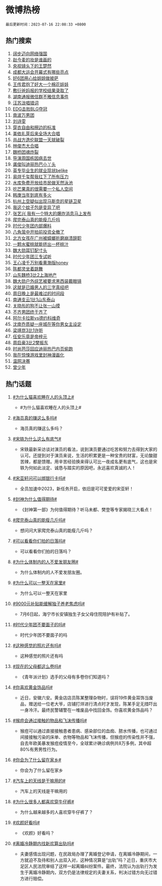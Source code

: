 # 微博热榜

`最后更新时间：2023-07-16 22:08:33 +0800`

## 热门搜索

1. [阔步迈向网络强国](https://m.weibo.cn/search?containerid=100103type%3D1%26t%3D10%26q%3D%23%E9%98%94%E6%AD%A5%E8%BF%88%E5%90%91%E7%BD%91%E7%BB%9C%E5%BC%BA%E5%9B%BD%23&stream_entry_id=51&isnewpage=1&extparam=seat%3D1%26stream_entry_id%3D51%26pos%3D0%26c_type%3D51%26dgr%3D0%26filter_type%3Drealtimehot%26cate%3D10103%26display_time%3D1689516512%26pre_seqid%3D168951651238402366219&luicode=10000011&lfid=106003type%253D25%2526t%253D3%2526disable_hot%253D1%2526filter_type%253Drealtimehot)
1. [赵今麦的妆是谁画的](https://m.weibo.cn/search?containerid=100103type%3D1%26t%3D10%26q%3D%E8%B5%B5%E4%BB%8A%E9%BA%A6%E7%9A%84%E5%A6%86%E6%98%AF%E8%B0%81%E7%94%BB%E7%9A%84&stream_entry_id=31&isnewpage=1&extparam=seat%3D1%26stream_entry_id%3D31%26flag%3D1%26c_type%3D31%26filter_type%3Drealtimehot%26lcate%3D5001%26pos%3D0%26q%3D%25E8%25B5%25B5%25E4%25BB%258A%25E9%25BA%25A6%25E7%259A%2584%25E5%25A6%2586%25E6%2598%25AF%25E8%25B0%2581%25E7%2594%25BB%25E7%259A%2584%26dgr%3D0%26realpos%3D1%26band_rank%3D1%26cate%3D5001%26display_time%3D1689516512%26pre_seqid%3D168951651238402366219&luicode=10000011&lfid=106003type%253D25%2526t%253D3%2526disable_hot%253D1%2526filter_type%253Drealtimehot)
1. [央视镜头下的王楚然](https://m.weibo.cn/search?containerid=100103type%3D1%26t%3D10%26q%3D%23%E5%A4%AE%E8%A7%86%E9%95%9C%E5%A4%B4%E4%B8%8B%E7%9A%84%E7%8E%8B%E6%A5%9A%E7%84%B6%23&stream_entry_id=31&isnewpage=1&extparam=seat%3D1%26stream_entry_id%3D31%26flag%3D1%26c_type%3D31%26filter_type%3Drealtimehot%26lcate%3D5001%26pos%3D1%26q%3D%2523%25E5%25A4%25AE%25E8%25A7%2586%25E9%2595%259C%25E5%25A4%25B4%25E4%25B8%258B%25E7%259A%2584%25E7%258E%258B%25E6%25A5%259A%25E7%2584%25B6%2523%26dgr%3D0%26realpos%3D2%26band_rank%3D2%26cate%3D5001%26display_time%3D1689516512%26pre_seqid%3D168951651238402366219&luicode=10000011&lfid=106003type%253D25%2526t%253D3%2526disable_hot%253D1%2526filter_type%253Drealtimehot)
1. [成都大运会开幕式有哪些亮点](https://m.weibo.cn/search?containerid=100103type%3D1%26t%3D10%26q%3D%23%E6%88%90%E9%83%BD%E5%A4%A7%E8%BF%90%E4%BC%9A%E5%BC%80%E5%B9%95%E5%BC%8F%E6%9C%89%E5%93%AA%E4%BA%9B%E4%BA%AE%E7%82%B9%23&stream_entry_id=31&isnewpage=1&extparam=seat%3D1%26stream_entry_id%3D31%26flag%3D1%26c_type%3D31%26filter_type%3Drealtimehot%26lcate%3D5001%26pos%3D2%26q%3D%2523%25E6%2588%2590%25E9%2583%25BD%25E5%25A4%25A7%25E8%25BF%2590%25E4%25BC%259A%25E5%25BC%2580%25E5%25B9%2595%25E5%25BC%258F%25E6%259C%2589%25E5%2593%25AA%25E4%25BA%259B%25E4%25BA%25AE%25E7%2582%25B9%2523%26dgr%3D0%26realpos%3D3%26band_rank%3D3%26cate%3D5001%26display_time%3D1689516512%26pre_seqid%3D168951651238402366219&luicode=10000011&lfid=106003type%253D25%2526t%253D3%2526disable_hot%253D1%2526filter_type%253Drealtimehot)
1. [好6团用心给姐姐做披萨](https://m.weibo.cn/search?containerid=100103type%3D1%26t%3D10%26q%3D%23%E5%A5%BD6%E5%9B%A2%E7%94%A8%E5%BF%83%E7%BB%99%E5%A7%90%E5%A7%90%E5%81%9A%E6%8A%AB%E8%90%A8%23&stream_entry_id=31&isnewpage=1&extparam=seat%3D1%26stream_entry_id%3D31%26band_rank%3D4%26c_type%3D31%26filter_type%3Drealtimehot%26cate%3D5001%26pos%3D3%26topic_ad%3D1%26dgr%3D0%26adid%3D196266%26q%3D%2523%25E5%25A5%25BD6%25E5%259B%25A2%25E7%2594%25A8%25E5%25BF%2583%25E7%25BB%2599%25E5%25A7%2590%25E5%25A7%2590%25E5%2581%259A%25E6%258A%25AB%25E8%2590%25A8%2523%26lcate%3D5001%26is_ad_pos%3D1%26display_time%3D1689516512%26pre_seqid%3D168951651238402366219&luicode=10000011&lfid=106003type%253D25%2526t%253D3%2526disable_hot%253D1%2526filter_type%253Drealtimehot)
1. [王传君抱了好大一个棉花娃娃](https://m.weibo.cn/search?containerid=100103type%3D1%26t%3D10%26q%3D%23%E7%8E%8B%E4%BC%A0%E5%90%9B%E6%8A%B1%E4%BA%86%E5%A5%BD%E5%A4%A7%E4%B8%80%E4%B8%AA%E6%A3%89%E8%8A%B1%E5%A8%83%E5%A8%83%23&stream_entry_id=31&isnewpage=1&extparam=seat%3D1%26stream_entry_id%3D31%26flag%3D1%26c_type%3D31%26filter_type%3Drealtimehot%26lcate%3D5001%26pos%3D4%26q%3D%2523%25E7%258E%258B%25E4%25BC%25A0%25E5%2590%259B%25E6%258A%25B1%25E4%25BA%2586%25E5%25A5%25BD%25E5%25A4%25A7%25E4%25B8%2580%25E4%25B8%25AA%25E6%25A3%2589%25E8%258A%25B1%25E5%25A8%2583%25E5%25A8%2583%2523%26dgr%3D0%26realpos%3D4%26band_rank%3D4%26cate%3D5001%26display_time%3D1689516512%26pre_seqid%3D168951651238402366219&luicode=10000011&lfid=106003type%253D25%2526t%253D3%2526disable_hot%253D1%2526filter_type%253Drealtimehot)
1. [敷衍爸妈报的学校结果录取了](https://m.weibo.cn/search?containerid=100103type%3D1%26t%3D10%26q%3D%23%E6%95%B7%E8%A1%8D%E7%88%B8%E5%A6%88%E6%8A%A5%E7%9A%84%E5%AD%A6%E6%A0%A1%E7%BB%93%E6%9E%9C%E5%BD%95%E5%8F%96%E4%BA%86%23&stream_entry_id=31&isnewpage=1&extparam=seat%3D1%26stream_entry_id%3D31%26flag%3D2%26c_type%3D31%26filter_type%3Drealtimehot%26lcate%3D5001%26pos%3D5%26q%3D%2523%25E6%2595%25B7%25E8%25A1%258D%25E7%2588%25B8%25E5%25A6%2588%25E6%258A%25A5%25E7%259A%2584%25E5%25AD%25A6%25E6%25A0%25A1%25E7%25BB%2593%25E6%259E%259C%25E5%25BD%2595%25E5%258F%2596%25E4%25BA%2586%2523%26dgr%3D0%26realpos%3D5%26band_rank%3D5%26cate%3D5001%26display_time%3D1689516512%26pre_seqid%3D168951651238402366219&luicode=10000011&lfid=106003type%253D25%2526t%253D3%2526disable_hot%253D1%2526filter_type%253Drealtimehot)
1. [湖南通报微信群不雅信息事件](https://m.weibo.cn/search?containerid=100103type%3D1%26t%3D10%26q%3D%23%E6%B9%96%E5%8D%97%E9%80%9A%E6%8A%A5%E5%BE%AE%E4%BF%A1%E7%BE%A4%E4%B8%8D%E9%9B%85%E4%BF%A1%E6%81%AF%E4%BA%8B%E4%BB%B6%23&stream_entry_id=31&isnewpage=1&extparam=seat%3D1%26stream_entry_id%3D31%26flag%3D1%26c_type%3D31%26filter_type%3Drealtimehot%26lcate%3D5001%26pos%3D6%26q%3D%2523%25E6%25B9%2596%25E5%258D%2597%25E9%2580%259A%25E6%258A%25A5%25E5%25BE%25AE%25E4%25BF%25A1%25E7%25BE%25A4%25E4%25B8%258D%25E9%259B%2585%25E4%25BF%25A1%25E6%2581%25AF%25E4%25BA%258B%25E4%25BB%25B6%2523%26dgr%3D0%26realpos%3D6%26band_rank%3D6%26cate%3D5001%26display_time%3D1689516512%26pre_seqid%3D168951651238402366219&luicode=10000011&lfid=106003type%253D25%2526t%253D3%2526disable_hot%253D1%2526filter_type%253Drealtimehot)
1. [汪苏泷唱错词](https://m.weibo.cn/search?containerid=100103type%3D1%26t%3D10%26q%3D%E6%B1%AA%E8%8B%8F%E6%B3%B7%E5%94%B1%E9%94%99%E8%AF%8D&stream_entry_id=31&isnewpage=1&extparam=seat%3D1%26stream_entry_id%3D31%26flag%3D1%26c_type%3D31%26filter_type%3Drealtimehot%26lcate%3D5001%26pos%3D7%26q%3D%25E6%25B1%25AA%25E8%258B%258F%25E6%25B3%25B7%25E5%2594%25B1%25E9%2594%2599%25E8%25AF%258D%26dgr%3D0%26realpos%3D7%26band_rank%3D7%26cate%3D5001%26display_time%3D1689516512%26pre_seqid%3D168951651238402366219&luicode=10000011&lfid=106003type%253D25%2526t%253D3%2526disable_hot%253D1%2526filter_type%253Drealtimehot)
1. [EDG击败BLG夺冠](https://m.weibo.cn/search?containerid=100103type%3D1%26t%3D10%26q%3D%23EDG%E5%87%BB%E8%B4%A5BLG%E5%A4%BA%E5%86%A0%23&stream_entry_id=31&isnewpage=1&extparam=seat%3D1%26stream_entry_id%3D31%26flag%3D1%26c_type%3D31%26filter_type%3Drealtimehot%26lcate%3D5001%26pos%3D8%26q%3D%2523EDG%25E5%2587%25BB%25E8%25B4%25A5BLG%25E5%25A4%25BA%25E5%2586%25A0%2523%26dgr%3D0%26realpos%3D8%26band_rank%3D8%26cate%3D5001%26display_time%3D1689516512%26pre_seqid%3D168951651238402366219&luicode=10000011&lfid=106003type%253D25%2526t%253D3%2526disable_hot%253D1%2526filter_type%253Drealtimehot)
1. [南波万男团](https://m.weibo.cn/search?containerid=100103type%3D1%26t%3D10%26q%3D%E5%8D%97%E6%B3%A2%E4%B8%87%E7%94%B7%E5%9B%A2&stream_entry_id=31&isnewpage=1&extparam=seat%3D1%26stream_entry_id%3D31%26flag%3D1%26c_type%3D31%26filter_type%3Drealtimehot%26lcate%3D5001%26pos%3D9%26q%3D%25E5%258D%2597%25E6%25B3%25A2%25E4%25B8%2587%25E7%2594%25B7%25E5%259B%25A2%26dgr%3D0%26realpos%3D9%26band_rank%3D9%26cate%3D5001%26display_time%3D1689516512%26pre_seqid%3D168951651238402366219&luicode=10000011&lfid=106003type%253D25%2526t%253D3%2526disable_hot%253D1%2526filter_type%253Drealtimehot)
1. [刘诗雯](https://m.weibo.cn/search?containerid=100103type%3D1%26t%3D10%26q%3D%E5%88%98%E8%AF%97%E9%9B%AF&stream_entry_id=31&isnewpage=1&extparam=seat%3D1%26stream_entry_id%3D31%26flag%3D1%26c_type%3D31%26filter_type%3Drealtimehot%26lcate%3D5001%26pos%3D10%26q%3D%25E5%2588%2598%25E8%25AF%2597%25E9%259B%25AF%26dgr%3D0%26realpos%3D10%26band_rank%3D10%26cate%3D5001%26display_time%3D1689516512%26pre_seqid%3D168951651238402366219&luicode=10000011&lfid=106003type%253D25%2526t%253D3%2526disable_hot%253D1%2526filter_type%253Drealtimehot)
1. [穿衣自由和擦边的标准](https://m.weibo.cn/search?containerid=100103type%3D1%26t%3D10%26q%3D%E7%A9%BF%E8%A1%A3%E8%87%AA%E7%94%B1%E5%92%8C%E6%93%A6%E8%BE%B9%E7%9A%84%E6%A0%87%E5%87%86&stream_entry_id=31&isnewpage=1&extparam=seat%3D1%26stream_entry_id%3D31%26flag%3D2%26c_type%3D31%26filter_type%3Drealtimehot%26lcate%3D5001%26pos%3D11%26q%3D%25E7%25A9%25BF%25E8%25A1%25A3%25E8%2587%25AA%25E7%2594%25B1%25E5%2592%258C%25E6%2593%25A6%25E8%25BE%25B9%25E7%259A%2584%25E6%25A0%2587%25E5%2587%2586%26dgr%3D0%26realpos%3D11%26band_rank%3D11%26cate%3D5001%26display_time%3D1689516512%26pre_seqid%3D168951651238402366219&luicode=10000011&lfid=106003type%253D25%2526t%253D3%2526disable_hot%253D1%2526filter_type%253Drealtimehot)
1. [美依礼芽后来全场大合唱](https://m.weibo.cn/search?containerid=100103type%3D1%26t%3D10%26q%3D%23%E7%BE%8E%E4%BE%9D%E7%A4%BC%E8%8A%BD%E5%90%8E%E6%9D%A5%E5%85%A8%E5%9C%BA%E5%A4%A7%E5%90%88%E5%94%B1%23&stream_entry_id=31&isnewpage=1&extparam=seat%3D1%26stream_entry_id%3D31%26flag%3D1%26c_type%3D31%26filter_type%3Drealtimehot%26lcate%3D5001%26pos%3D12%26q%3D%2523%25E7%25BE%258E%25E4%25BE%259D%25E7%25A4%25BC%25E8%258A%25BD%25E5%2590%258E%25E6%259D%25A5%25E5%2585%25A8%25E5%259C%25BA%25E5%25A4%25A7%25E5%2590%2588%25E5%2594%25B1%2523%26dgr%3D0%26realpos%3D12%26band_rank%3D12%26cate%3D5001%26display_time%3D1689516512%26pre_seqid%3D168951651238402366219&luicode=10000011&lfid=106003type%253D25%2526t%253D3%2526disable_hot%253D1%2526filter_type%253Drealtimehot)
1. [肖战方逸伦联盟一天就破裂](https://m.weibo.cn/search?containerid=100103type%3D1%26t%3D10%26q%3D%23%E8%82%96%E6%88%98%E6%96%B9%E9%80%B8%E4%BC%A6%E8%81%94%E7%9B%9F%E4%B8%80%E5%A4%A9%E5%B0%B1%E7%A0%B4%E8%A3%82%23&stream_entry_id=31&isnewpage=1&extparam=seat%3D1%26stream_entry_id%3D31%26flag%3D1%26c_type%3D31%26filter_type%3Drealtimehot%26lcate%3D5001%26pos%3D13%26q%3D%2523%25E8%2582%2596%25E6%2588%2598%25E6%2596%25B9%25E9%2580%25B8%25E4%25BC%25A6%25E8%2581%2594%25E7%259B%259F%25E4%25B8%2580%25E5%25A4%25A9%25E5%25B0%25B1%25E7%25A0%25B4%25E8%25A3%2582%2523%26dgr%3D0%26realpos%3D13%26band_rank%3D13%26cate%3D5001%26display_time%3D1689516512%26pre_seqid%3D168951651238402366219&luicode=10000011&lfid=106003type%253D25%2526t%253D3%2526disable_hot%253D1%2526filter_type%253Drealtimehot)
1. [林俊杰大合唱](https://m.weibo.cn/search?containerid=100103type%3D1%26t%3D10%26q%3D%E6%9E%97%E4%BF%8A%E6%9D%B0%E5%A4%A7%E5%90%88%E5%94%B1&stream_entry_id=31&isnewpage=1&extparam=seat%3D1%26stream_entry_id%3D31%26flag%3D1%26c_type%3D31%26filter_type%3Drealtimehot%26lcate%3D5001%26pos%3D14%26q%3D%25E6%259E%2597%25E4%25BF%258A%25E6%259D%25B0%25E5%25A4%25A7%25E5%2590%2588%25E5%2594%25B1%26dgr%3D0%26realpos%3D14%26band_rank%3D14%26cate%3D5001%26display_time%3D1689516512%26pre_seqid%3D168951651238402366219&luicode=10000011&lfid=106003type%253D25%2526t%253D3%2526disable_hot%253D1%2526filter_type%253Drealtimehot)
1. [魏桥团魂炸裂](https://m.weibo.cn/search?containerid=100103type%3D1%26t%3D10%26q%3D%E9%AD%8F%E6%A1%A5%E5%9B%A2%E9%AD%82%E7%82%B8%E8%A3%82&stream_entry_id=31&isnewpage=1&extparam=seat%3D1%26stream_entry_id%3D31%26flag%3D1%26c_type%3D31%26filter_type%3Drealtimehot%26lcate%3D5001%26pos%3D15%26q%3D%25E9%25AD%258F%25E6%25A1%25A5%25E5%259B%25A2%25E9%25AD%2582%25E7%2582%25B8%25E8%25A3%2582%26dgr%3D0%26realpos%3D15%26band_rank%3D15%26cate%3D5001%26display_time%3D1689516512%26pre_seqid%3D168951651238402366219&luicode=10000011&lfid=106003type%253D25%2526t%253D3%2526disable_hot%253D1%2526filter_type%253Drealtimehot)
1. [导演周国栋因病去世](https://m.weibo.cn/search?containerid=100103type%3D1%26t%3D10%26q%3D%23%E5%AF%BC%E6%BC%94%E5%91%A8%E5%9B%BD%E6%A0%8B%E5%9B%A0%E7%97%85%E5%8E%BB%E4%B8%96%23&stream_entry_id=31&isnewpage=1&extparam=seat%3D1%26stream_entry_id%3D31%26flag%3D1%26c_type%3D31%26filter_type%3Drealtimehot%26lcate%3D5001%26pos%3D16%26q%3D%2523%25E5%25AF%25BC%25E6%25BC%2594%25E5%2591%25A8%25E5%259B%25BD%25E6%25A0%258B%25E5%259B%25A0%25E7%2597%2585%25E5%258E%25BB%25E4%25B8%2596%2523%26dgr%3D0%26realpos%3D16%26band_rank%3D16%26cate%3D5001%26display_time%3D1689516512%26pre_seqid%3D168951651238402366219&luicode=10000011&lfid=106003type%253D25%2526t%253D3%2526disable_hot%253D1%2526filter_type%253Drealtimehot)
1. [龚俊叫迪丽热巴小丫头](https://m.weibo.cn/search?containerid=100103type%3D1%26t%3D10%26q%3D%23%E9%BE%9A%E4%BF%8A%E5%8F%AB%E8%BF%AA%E4%B8%BD%E7%83%AD%E5%B7%B4%E5%B0%8F%E4%B8%AB%E5%A4%B4%23&stream_entry_id=31&isnewpage=1&extparam=seat%3D1%26stream_entry_id%3D31%26flag%3D0%26c_type%3D31%26filter_type%3Drealtimehot%26lcate%3D5001%26pos%3D17%26q%3D%2523%25E9%25BE%259A%25E4%25BF%258A%25E5%258F%25AB%25E8%25BF%25AA%25E4%25B8%25BD%25E7%2583%25AD%25E5%25B7%25B4%25E5%25B0%258F%25E4%25B8%25AB%25E5%25A4%25B4%2523%26dgr%3D0%26realpos%3D17%26band_rank%3D17%26cate%3D5001%26display_time%3D1689516512%26pre_seqid%3D168951651238402366219&luicode=10000011&lfid=106003type%253D25%2526t%253D3%2526disable_hot%253D1%2526filter_type%253Drealtimehot)
1. [英专毕业生的就业现状belike](https://m.weibo.cn/search?containerid=100103type%3D1%26t%3D10%26q%3D%23%E8%8B%B1%E4%B8%93%E6%AF%95%E4%B8%9A%E7%94%9F%E7%9A%84%E5%B0%B1%E4%B8%9A%E7%8E%B0%E7%8A%B6belike%23&stream_entry_id=31&isnewpage=1&extparam=seat%3D1%26stream_entry_id%3D31%26flag%3D0%26c_type%3D31%26filter_type%3Drealtimehot%26lcate%3D5001%26pos%3D18%26q%3D%2523%25E8%258B%25B1%25E4%25B8%2593%25E6%25AF%2595%25E4%25B8%259A%25E7%2594%259F%25E7%259A%2584%25E5%25B0%25B1%25E4%25B8%259A%25E7%258E%25B0%25E7%258A%25B6belike%2523%26dgr%3D0%26realpos%3D18%26band_rank%3D18%26cate%3D5001%26display_time%3D1689516512%26pre_seqid%3D168951651238402366219&luicode=10000011&lfid=106003type%253D25%2526t%253D3%2526disable_hot%253D1%2526filter_type%253Drealtimehot)
1. [易烊千玺帮我扛下了所有压力](https://m.weibo.cn/search?containerid=100103type%3D1%26t%3D10%26q%3D%23%E6%98%93%E7%83%8A%E5%8D%83%E7%8E%BA%E5%B8%AE%E6%88%91%E6%89%9B%E4%B8%8B%E4%BA%86%E6%89%80%E6%9C%89%E5%8E%8B%E5%8A%9B%23&stream_entry_id=31&isnewpage=1&extparam=seat%3D1%26stream_entry_id%3D31%26flag%3D0%26c_type%3D31%26filter_type%3Drealtimehot%26lcate%3D5001%26pos%3D19%26q%3D%2523%25E6%2598%2593%25E7%2583%258A%25E5%258D%2583%25E7%258E%25BA%25E5%25B8%25AE%25E6%2588%2591%25E6%2589%259B%25E4%25B8%258B%25E4%25BA%2586%25E6%2589%2580%25E6%259C%2589%25E5%258E%258B%25E5%258A%259B%2523%26dgr%3D0%26realpos%3D19%26band_rank%3D19%26cate%3D5001%26display_time%3D1689516512%26pre_seqid%3D168951651238402366219&luicode=10000011&lfid=106003type%253D25%2526t%253D3%2526disable_hot%253D1%2526filter_type%253Drealtimehot)
1. [水库免费开放给市民做天然泳池](https://m.weibo.cn/search?containerid=100103type%3D1%26t%3D10%26q%3D%23%E6%B0%B4%E5%BA%93%E5%85%8D%E8%B4%B9%E5%BC%80%E6%94%BE%E7%BB%99%E5%B8%82%E6%B0%91%E5%81%9A%E5%A4%A9%E7%84%B6%E6%B3%B3%E6%B1%A0%23&stream_entry_id=31&isnewpage=1&extparam=seat%3D1%26stream_entry_id%3D31%26flag%3D32768%26c_type%3D31%26filter_type%3Drealtimehot%26lcate%3D5001%26pos%3D20%26q%3D%2523%25E6%25B0%25B4%25E5%25BA%2593%25E5%2585%258D%25E8%25B4%25B9%25E5%25BC%2580%25E6%2594%25BE%25E7%25BB%2599%25E5%25B8%2582%25E6%25B0%2591%25E5%2581%259A%25E5%25A4%25A9%25E7%2584%25B6%25E6%25B3%25B3%25E6%25B1%25A0%2523%26dgr%3D0%26realpos%3D20%26band_rank%3D20%26cate%3D5001%26display_time%3D1689516512%26pre_seqid%3D168951651238402366219&luicode=10000011&lfid=106003type%253D25%2526t%253D3%2526disable_hot%253D1%2526filter_type%253Drealtimehot)
1. [吃芒果真的很需要一个私人空间](https://m.weibo.cn/search?containerid=100103type%3D1%26t%3D10%26q%3D%23%E5%90%83%E8%8A%92%E6%9E%9C%E7%9C%9F%E7%9A%84%E5%BE%88%E9%9C%80%E8%A6%81%E4%B8%80%E4%B8%AA%E7%A7%81%E4%BA%BA%E7%A9%BA%E9%97%B4%23&stream_entry_id=31&isnewpage=1&extparam=seat%3D1%26stream_entry_id%3D31%26flag%3D1%26c_type%3D31%26filter_type%3Drealtimehot%26lcate%3D5001%26pos%3D21%26q%3D%2523%25E5%2590%2583%25E8%258A%2592%25E6%259E%259C%25E7%259C%259F%25E7%259A%2584%25E5%25BE%2588%25E9%259C%2580%25E8%25A6%2581%25E4%25B8%2580%25E4%25B8%25AA%25E7%25A7%2581%25E4%25BA%25BA%25E7%25A9%25BA%25E9%2597%25B4%2523%26dgr%3D0%26realpos%3D21%26band_rank%3D21%26cate%3D5001%26display_time%3D1689516512%26pre_seqid%3D168951651238402366219&luicode=10000011&lfid=106003type%253D25%2526t%253D3%2526disable_hot%253D1%2526filter_type%253Drealtimehot)
1. [韩庚当年到底有多火](https://m.weibo.cn/search?containerid=100103type%3D1%26t%3D10%26q%3D%23%E9%9F%A9%E5%BA%9A%E5%BD%93%E5%B9%B4%E5%88%B0%E5%BA%95%E6%9C%89%E5%A4%9A%E7%81%AB%23&stream_entry_id=31&isnewpage=1&extparam=seat%3D1%26stream_entry_id%3D31%26flag%3D0%26c_type%3D31%26filter_type%3Drealtimehot%26lcate%3D5001%26pos%3D22%26q%3D%2523%25E9%259F%25A9%25E5%25BA%259A%25E5%25BD%2593%25E5%25B9%25B4%25E5%2588%25B0%25E5%25BA%2595%25E6%259C%2589%25E5%25A4%259A%25E7%2581%25AB%2523%26dgr%3D0%26realpos%3D22%26band_rank%3D22%26cate%3D5001%26display_time%3D1689516512%26pre_seqid%3D168951651238402366219&luicode=10000011&lfid=106003type%253D25%2526t%253D3%2526disable_hot%253D1%2526filter_type%253Drealtimehot)
1. [杭州上空疑似出现马斯克的星链卫星](https://m.weibo.cn/search?containerid=100103type%3D1%26t%3D10%26q%3D%23%E6%9D%AD%E5%B7%9E%E4%B8%8A%E7%A9%BA%E7%96%91%E4%BC%BC%E5%87%BA%E7%8E%B0%E9%A9%AC%E6%96%AF%E5%85%8B%E7%9A%84%E6%98%9F%E9%93%BE%E5%8D%AB%E6%98%9F%23&stream_entry_id=31&isnewpage=1&extparam=seat%3D1%26stream_entry_id%3D31%26flag%3D1%26c_type%3D31%26filter_type%3Drealtimehot%26lcate%3D5001%26pos%3D23%26q%3D%2523%25E6%259D%25AD%25E5%25B7%259E%25E4%25B8%258A%25E7%25A9%25BA%25E7%2596%2591%25E4%25BC%25BC%25E5%2587%25BA%25E7%258E%25B0%25E9%25A9%25AC%25E6%2596%25AF%25E5%2585%258B%25E7%259A%2584%25E6%2598%259F%25E9%2593%25BE%25E5%258D%25AB%25E6%2598%259F%2523%26dgr%3D0%26realpos%3D23%26band_rank%3D23%26cate%3D5001%26display_time%3D1689516512%26pre_seqid%3D168951651238402366219&luicode=10000011&lfid=106003type%253D25%2526t%253D3%2526disable_hot%253D1%2526filter_type%253Drealtimehot)
1. [我这个蚊子包是变异了吧](https://m.weibo.cn/search?containerid=100103type%3D1%26t%3D10%26q%3D%23%E6%88%91%E8%BF%99%E4%B8%AA%E8%9A%8A%E5%AD%90%E5%8C%85%E6%98%AF%E5%8F%98%E5%BC%82%E4%BA%86%E5%90%A7%23&stream_entry_id=31&isnewpage=1&extparam=seat%3D1%26stream_entry_id%3D31%26flag%3D1%26c_type%3D31%26filter_type%3Drealtimehot%26lcate%3D5001%26pos%3D24%26q%3D%2523%25E6%2588%2591%25E8%25BF%2599%25E4%25B8%25AA%25E8%259A%258A%25E5%25AD%2590%25E5%258C%2585%25E6%2598%25AF%25E5%258F%2598%25E5%25BC%2582%25E4%25BA%2586%25E5%2590%25A7%2523%26dgr%3D0%26realpos%3D24%26band_rank%3D24%26cate%3D5001%26display_time%3D1689516512%26pre_seqid%3D168951651238402366219&luicode=10000011&lfid=106003type%253D25%2526t%253D3%2526disable_hot%253D1%2526filter_type%253Drealtimehot)
1. [张艺兴 我有一个特大的爆炸消息马上发布](https://m.weibo.cn/search?containerid=100103type%3D1%26t%3D10%26q%3D%E5%BC%A0%E8%89%BA%E5%85%B4+%E6%88%91%E6%9C%89%E4%B8%80%E4%B8%AA%E7%89%B9%E5%A4%A7%E7%9A%84%E7%88%86%E7%82%B8%E6%B6%88%E6%81%AF%E9%A9%AC%E4%B8%8A%E5%8F%91%E5%B8%83&stream_entry_id=31&isnewpage=1&extparam=seat%3D1%26stream_entry_id%3D31%26flag%3D0%26c_type%3D31%26filter_type%3Drealtimehot%26lcate%3D5001%26pos%3D25%26q%3D%25E5%25BC%25A0%25E8%2589%25BA%25E5%2585%25B4%2520%25E6%2588%2591%25E6%259C%2589%25E4%25B8%2580%25E4%25B8%25AA%25E7%2589%25B9%25E5%25A4%25A7%25E7%259A%2584%25E7%2588%2586%25E7%2582%25B8%25E6%25B6%2588%25E6%2581%25AF%25E9%25A9%25AC%25E4%25B8%258A%25E5%258F%2591%25E5%25B8%2583%26dgr%3D0%26realpos%3D25%26band_rank%3D25%26cate%3D5001%26display_time%3D1689516512%26pre_seqid%3D168951651238402366219&luicode=10000011&lfid=106003type%253D25%2526t%253D3%2526disable_hot%253D1%2526filter_type%253Drealtimehot)
1. [爬完泰山真的能瘦几斤吗](https://m.weibo.cn/search?containerid=100103type%3D1%26t%3D10%26q%3D%23%E7%88%AC%E5%AE%8C%E6%B3%B0%E5%B1%B1%E7%9C%9F%E7%9A%84%E8%83%BD%E7%98%A6%E5%87%A0%E6%96%A4%E5%90%97%23&stream_entry_id=31&isnewpage=1&extparam=seat%3D1%26stream_entry_id%3D31%26flag%3D1%26c_type%3D31%26filter_type%3Drealtimehot%26lcate%3D5001%26pos%3D26%26q%3D%2523%25E7%2588%25AC%25E5%25AE%258C%25E6%25B3%25B0%25E5%25B1%25B1%25E7%259C%259F%25E7%259A%2584%25E8%2583%25BD%25E7%2598%25A6%25E5%2587%25A0%25E6%2596%25A4%25E5%2590%2597%2523%26dgr%3D0%26realpos%3D26%26band_rank%3D26%26cate%3D5001%26display_time%3D1689516512%26pre_seqid%3D168951651238402366219&luicode=10000011&lfid=106003type%253D25%2526t%253D3%2526disable_hot%253D1%2526filter_type%253Drealtimehot)
1. [时代少年团内部爆料](https://m.weibo.cn/search?containerid=100103type%3D1%26t%3D10%26q%3D%23%E6%97%B6%E4%BB%A3%E5%B0%91%E5%B9%B4%E5%9B%A2%E5%86%85%E9%83%A8%E7%88%86%E6%96%99%23&stream_entry_id=31&isnewpage=1&extparam=seat%3D1%26stream_entry_id%3D31%26flag%3D0%26c_type%3D31%26filter_type%3Drealtimehot%26lcate%3D5001%26pos%3D27%26q%3D%2523%25E6%2597%25B6%25E4%25BB%25A3%25E5%25B0%2591%25E5%25B9%25B4%25E5%259B%25A2%25E5%2586%2585%25E9%2583%25A8%25E7%2588%2586%25E6%2596%2599%2523%26dgr%3D0%26realpos%3D27%26band_rank%3D27%26cate%3D5001%26display_time%3D1689516512%26pre_seqid%3D168951651238402366219&luicode=10000011&lfid=106003type%253D25%2526t%253D3%2526disable_hot%253D1%2526filter_type%253Drealtimehot)
1. [八角笼中开拍前投资全撤了](https://m.weibo.cn/search?containerid=100103type%3D1%26t%3D10%26q%3D%23%E5%85%AB%E8%A7%92%E7%AC%BC%E4%B8%AD%E5%BC%80%E6%8B%8D%E5%89%8D%E6%8A%95%E8%B5%84%E5%85%A8%E6%92%A4%E4%BA%86%23&stream_entry_id=31&isnewpage=1&extparam=seat%3D1%26stream_entry_id%3D31%26flag%3D0%26c_type%3D31%26filter_type%3Drealtimehot%26lcate%3D5001%26pos%3D28%26q%3D%2523%25E5%2585%25AB%25E8%25A7%2592%25E7%25AC%25BC%25E4%25B8%25AD%25E5%25BC%2580%25E6%258B%258D%25E5%2589%258D%25E6%258A%2595%25E8%25B5%2584%25E5%2585%25A8%25E6%2592%25A4%25E4%25BA%2586%2523%26dgr%3D0%26realpos%3D28%26band_rank%3D28%26cate%3D5001%26display_time%3D1689516512%26pre_seqid%3D168951651238402366219&luicode=10000011&lfid=106003type%253D25%2526t%253D3%2526disable_hot%253D1%2526filter_type%253Drealtimehot)
1. [北方女孩在广州被蟑螂折磨崩溃辞职](https://m.weibo.cn/search?containerid=100103type%3D1%26t%3D10%26q%3D%23%E5%8C%97%E6%96%B9%E5%A5%B3%E5%AD%A9%E5%9C%A8%E5%B9%BF%E5%B7%9E%E8%A2%AB%E8%9F%91%E8%9E%82%E6%8A%98%E7%A3%A8%E5%B4%A9%E6%BA%83%E8%BE%9E%E8%81%8C%23&stream_entry_id=31&isnewpage=1&extparam=seat%3D1%26stream_entry_id%3D31%26flag%3D0%26c_type%3D31%26filter_type%3Drealtimehot%26lcate%3D5001%26pos%3D29%26q%3D%2523%25E5%258C%2597%25E6%2596%25B9%25E5%25A5%25B3%25E5%25AD%25A9%25E5%259C%25A8%25E5%25B9%25BF%25E5%25B7%259E%25E8%25A2%25AB%25E8%259F%2591%25E8%259E%2582%25E6%258A%2598%25E7%25A3%25A8%25E5%25B4%25A9%25E6%25BA%2583%25E8%25BE%259E%25E8%2581%258C%2523%26dgr%3D0%26realpos%3D29%26band_rank%3D29%26cate%3D5001%26display_time%3D1689516512%26pre_seqid%3D168951651238402366219&luicode=10000011&lfid=106003type%253D25%2526t%253D3%2526disable_hot%253D1%2526filter_type%253Drealtimehot)
1. [一颗水蜜桃就能挤出一杯桃汁](https://m.weibo.cn/search?containerid=100103type%3D1%26t%3D10%26q%3D%23%E4%B8%80%E9%A2%97%E6%B0%B4%E8%9C%9C%E6%A1%83%E5%B0%B1%E8%83%BD%E6%8C%A4%E5%87%BA%E4%B8%80%E6%9D%AF%E6%A1%83%E6%B1%81%23&stream_entry_id=31&isnewpage=1&extparam=seat%3D1%26stream_entry_id%3D31%26flag%3D0%26c_type%3D31%26filter_type%3Drealtimehot%26lcate%3D5001%26pos%3D30%26q%3D%2523%25E4%25B8%2580%25E9%25A2%2597%25E6%25B0%25B4%25E8%259C%259C%25E6%25A1%2583%25E5%25B0%25B1%25E8%2583%25BD%25E6%258C%25A4%25E5%2587%25BA%25E4%25B8%2580%25E6%259D%25AF%25E6%25A1%2583%25E6%25B1%2581%2523%26dgr%3D0%26realpos%3D30%26band_rank%3D30%26cate%3D5001%26display_time%3D1689516512%26pre_seqid%3D168951651238402366219&luicode=10000011&lfid=106003type%253D25%2526t%253D3%2526disable_hot%253D1%2526filter_type%253Drealtimehot)
1. [魏大勋耳钉配寸头](https://m.weibo.cn/search?containerid=100103type%3D1%26t%3D10%26q%3D%23%E9%AD%8F%E5%A4%A7%E5%8B%8B%E8%80%B3%E9%92%89%E9%85%8D%E5%AF%B8%E5%A4%B4%23&stream_entry_id=31&isnewpage=1&extparam=seat%3D1%26stream_entry_id%3D31%26flag%3D0%26c_type%3D31%26filter_type%3Drealtimehot%26lcate%3D5001%26pos%3D31%26q%3D%2523%25E9%25AD%258F%25E5%25A4%25A7%25E5%258B%258B%25E8%2580%25B3%25E9%2592%2589%25E9%2585%258D%25E5%25AF%25B8%25E5%25A4%25B4%2523%26dgr%3D0%26realpos%3D31%26band_rank%3D31%26cate%3D5001%26display_time%3D1689516512%26pre_seqid%3D168951651238402366219&luicode=10000011&lfid=106003type%253D25%2526t%253D3%2526disable_hot%253D1%2526filter_type%253Drealtimehot)
1. [时代少年团三专试听](https://m.weibo.cn/search?containerid=100103type%3D1%26t%3D10%26q%3D%23%E6%97%B6%E4%BB%A3%E5%B0%91%E5%B9%B4%E5%9B%A2%E4%B8%89%E4%B8%93%E8%AF%95%E5%90%AC%23&stream_entry_id=31&isnewpage=1&extparam=seat%3D1%26stream_entry_id%3D31%26flag%3D1%26c_type%3D31%26filter_type%3Drealtimehot%26lcate%3D5001%26pos%3D32%26q%3D%2523%25E6%2597%25B6%25E4%25BB%25A3%25E5%25B0%2591%25E5%25B9%25B4%25E5%259B%25A2%25E4%25B8%2589%25E4%25B8%2593%25E8%25AF%2595%25E5%2590%25AC%2523%26dgr%3D0%26realpos%3D32%26band_rank%3D32%26cate%3D5001%26display_time%3D1689516512%26pre_seqid%3D168951651238402366219&luicode=10000011&lfid=106003type%253D25%2526t%253D3%2526disable_hot%253D1%2526filter_type%253Drealtimehot)
1. [王心凌千万别看黄渤版honey](https://m.weibo.cn/search?containerid=100103type%3D1%26t%3D10%26q%3D%23%E7%8E%8B%E5%BF%83%E5%87%8C%E5%8D%83%E4%B8%87%E5%88%AB%E7%9C%8B%E9%BB%84%E6%B8%A4%E7%89%88honey%23&stream_entry_id=31&isnewpage=1&extparam=seat%3D1%26stream_entry_id%3D31%26flag%3D1%26c_type%3D31%26filter_type%3Drealtimehot%26lcate%3D5001%26pos%3D33%26q%3D%2523%25E7%258E%258B%25E5%25BF%2583%25E5%2587%258C%25E5%258D%2583%25E4%25B8%2587%25E5%2588%25AB%25E7%259C%258B%25E9%25BB%2584%25E6%25B8%25A4%25E7%2589%2588honey%2523%26dgr%3D0%26realpos%3D33%26band_rank%3D33%26cate%3D5001%26display_time%3D1689516512%26pre_seqid%3D168951651238402366219&luicode=10000011&lfid=106003type%253D25%2526t%253D3%2526disable_hot%253D1%2526filter_type%253Drealtimehot)
1. [陈都灵坐着跳舞](https://m.weibo.cn/search?containerid=100103type%3D1%26t%3D10%26q%3D%23%E9%99%88%E9%83%BD%E7%81%B5%E5%9D%90%E7%9D%80%E8%B7%B3%E8%88%9E%23&stream_entry_id=31&isnewpage=1&extparam=seat%3D1%26stream_entry_id%3D31%26flag%3D1%26c_type%3D31%26filter_type%3Drealtimehot%26lcate%3D5001%26pos%3D34%26q%3D%2523%25E9%2599%2588%25E9%2583%25BD%25E7%2581%25B5%25E5%259D%2590%25E7%259D%2580%25E8%25B7%25B3%25E8%2588%259E%2523%26dgr%3D0%26realpos%3D34%26band_rank%3D34%26cate%3D5001%26display_time%3D1689516512%26pre_seqid%3D168951651238402366219&luicode=10000011&lfid=106003type%253D25%2526t%253D3%2526disable_hot%253D1%2526filter_type%253Drealtimehot)
1. [山东魏桥3比2上海地产](https://m.weibo.cn/search?containerid=100103type%3D1%26t%3D10%26q%3D%23%E5%B1%B1%E4%B8%9C%E9%AD%8F%E6%A1%A53%E6%AF%942%E4%B8%8A%E6%B5%B7%E5%9C%B0%E4%BA%A7%23&stream_entry_id=31&isnewpage=1&extparam=seat%3D1%26stream_entry_id%3D31%26flag%3D1%26c_type%3D31%26filter_type%3Drealtimehot%26lcate%3D5001%26pos%3D35%26q%3D%2523%25E5%25B1%25B1%25E4%25B8%259C%25E9%25AD%258F%25E6%25A1%25A53%25E6%25AF%25942%25E4%25B8%258A%25E6%25B5%25B7%25E5%259C%25B0%25E4%25BA%25A7%2523%26dgr%3D0%26realpos%3D35%26band_rank%3D35%26cate%3D5001%26display_time%3D1689516512%26pre_seqid%3D168951651238402366219&luicode=10000011&lfid=106003type%253D25%2526t%253D3%2526disable_hot%253D1%2526filter_type%253Drealtimehot)
1. [魏大勋户外综艺被要求黑西装戴眼镜](https://m.weibo.cn/search?containerid=100103type%3D1%26t%3D10%26q%3D%23%E9%AD%8F%E5%A4%A7%E5%8B%8B%E6%88%B7%E5%A4%96%E7%BB%BC%E8%89%BA%E8%A2%AB%E8%A6%81%E6%B1%82%E9%BB%91%E8%A5%BF%E8%A3%85%E6%88%B4%E7%9C%BC%E9%95%9C%23&stream_entry_id=31&isnewpage=1&extparam=seat%3D1%26stream_entry_id%3D31%26flag%3D0%26c_type%3D31%26filter_type%3Drealtimehot%26lcate%3D5001%26pos%3D36%26q%3D%2523%25E9%25AD%258F%25E5%25A4%25A7%25E5%258B%258B%25E6%2588%25B7%25E5%25A4%2596%25E7%25BB%25BC%25E8%2589%25BA%25E8%25A2%25AB%25E8%25A6%2581%25E6%25B1%2582%25E9%25BB%2591%25E8%25A5%25BF%25E8%25A3%2585%25E6%2588%25B4%25E7%259C%25BC%25E9%2595%259C%2523%26dgr%3D0%26realpos%3D36%26band_rank%3D36%26cate%3D5001%26display_time%3D1689516512%26pre_seqid%3D168951651238402366219&luicode=10000011&lfid=106003type%253D25%2526t%253D3%2526disable_hot%253D1%2526filter_type%253Drealtimehot)
1. [这就是已婚男人的三字真经吧](https://m.weibo.cn/search?containerid=100103type%3D1%26t%3D10%26q%3D%E8%BF%99%E5%B0%B1%E6%98%AF%E5%B7%B2%E5%A9%9A%E7%94%B7%E4%BA%BA%E7%9A%84%E4%B8%89%E5%AD%97%E7%9C%9F%E7%BB%8F%E5%90%A7&stream_entry_id=31&isnewpage=1&extparam=seat%3D1%26stream_entry_id%3D31%26flag%3D0%26c_type%3D31%26filter_type%3Drealtimehot%26lcate%3D5001%26pos%3D37%26q%3D%25E8%25BF%2599%25E5%25B0%25B1%25E6%2598%25AF%25E5%25B7%25B2%25E5%25A9%259A%25E7%2594%25B7%25E4%25BA%25BA%25E7%259A%2584%25E4%25B8%2589%25E5%25AD%2597%25E7%259C%259F%25E7%25BB%258F%25E5%2590%25A7%26dgr%3D0%26realpos%3D37%26band_rank%3D37%26cate%3D5001%26display_time%3D1689516512%26pre_seqid%3D168951651238402366219&luicode=10000011&lfid=106003type%253D25%2526t%253D3%2526disable_hot%253D1%2526filter_type%253Drealtimehot)
1. [周日晚上是最难过的时间段](https://m.weibo.cn/search?containerid=100103type%3D1%26t%3D10%26q%3D%23%E5%91%A8%E6%97%A5%E6%99%9A%E4%B8%8A%E6%98%AF%E6%9C%80%E9%9A%BE%E8%BF%87%E7%9A%84%E6%97%B6%E9%97%B4%E6%AE%B5%23&stream_entry_id=31&isnewpage=1&extparam=seat%3D1%26stream_entry_id%3D31%26flag%3D1%26c_type%3D31%26filter_type%3Drealtimehot%26lcate%3D5001%26pos%3D38%26q%3D%2523%25E5%2591%25A8%25E6%2597%25A5%25E6%2599%259A%25E4%25B8%258A%25E6%2598%25AF%25E6%259C%2580%25E9%259A%25BE%25E8%25BF%2587%25E7%259A%2584%25E6%2597%25B6%25E9%2597%25B4%25E6%25AE%25B5%2523%26dgr%3D0%26realpos%3D38%26band_rank%3D38%26cate%3D5001%26display_time%3D1689516512%26pre_seqid%3D168951651238402366219&luicode=10000011&lfid=106003type%253D25%2526t%253D3%2526disable_hot%253D1%2526filter_type%253Drealtimehot)
1. [南通支云1比1山东泰山](https://m.weibo.cn/search?containerid=100103type%3D1%26t%3D10%26q%3D%23%E5%8D%97%E9%80%9A%E6%94%AF%E4%BA%911%E6%AF%941%E5%B1%B1%E4%B8%9C%E6%B3%B0%E5%B1%B1%23&stream_entry_id=31&isnewpage=1&extparam=seat%3D1%26stream_entry_id%3D31%26flag%3D1%26c_type%3D31%26filter_type%3Drealtimehot%26lcate%3D5001%26pos%3D39%26q%3D%2523%25E5%258D%2597%25E9%2580%259A%25E6%2594%25AF%25E4%25BA%25911%25E6%25AF%25941%25E5%25B1%25B1%25E4%25B8%259C%25E6%25B3%25B0%25E5%25B1%25B1%2523%26dgr%3D0%26realpos%3D39%26band_rank%3D39%26cate%3D5001%26display_time%3D1689516512%26pre_seqid%3D168951651238402366219&luicode=10000011&lfid=106003type%253D25%2526t%253D3%2526disable_hot%253D1%2526filter_type%253Drealtimehot)
1. [关晓彤的狗不让张一山摸](https://m.weibo.cn/search?containerid=100103type%3D1%26t%3D10%26q%3D%23%E5%85%B3%E6%99%93%E5%BD%A4%E7%9A%84%E7%8B%97%E4%B8%8D%E8%AE%A9%E5%BC%A0%E4%B8%80%E5%B1%B1%E6%91%B8%23&stream_entry_id=31&isnewpage=1&extparam=seat%3D1%26stream_entry_id%3D31%26flag%3D0%26c_type%3D31%26filter_type%3Drealtimehot%26lcate%3D5001%26pos%3D40%26q%3D%2523%25E5%2585%25B3%25E6%2599%2593%25E5%25BD%25A4%25E7%259A%2584%25E7%258B%2597%25E4%25B8%258D%25E8%25AE%25A9%25E5%25BC%25A0%25E4%25B8%2580%25E5%25B1%25B1%25E6%2591%25B8%2523%26dgr%3D0%26realpos%3D40%26band_rank%3D40%26cate%3D5001%26display_time%3D1689516512%26pre_seqid%3D168951651238402366219&luicode=10000011&lfid=106003type%253D25%2526t%253D3%2526disable_hot%253D1%2526filter_type%253Drealtimehot)
1. [不齐男团终于齐了](https://m.weibo.cn/search?containerid=100103type%3D1%26t%3D10%26q%3D%23%E4%B8%8D%E9%BD%90%E7%94%B7%E5%9B%A2%E7%BB%88%E4%BA%8E%E9%BD%90%E4%BA%86%23&stream_entry_id=31&isnewpage=1&extparam=seat%3D1%26stream_entry_id%3D31%26flag%3D1%26c_type%3D31%26filter_type%3Drealtimehot%26lcate%3D5001%26pos%3D41%26q%3D%2523%25E4%25B8%258D%25E9%25BD%2590%25E7%2594%25B7%25E5%259B%25A2%25E7%25BB%2588%25E4%25BA%258E%25E9%25BD%2590%25E4%25BA%2586%2523%26dgr%3D0%26realpos%3D41%26band_rank%3D41%26cate%3D5001%26display_time%3D1689516512%26pre_seqid%3D168951651238402366219&luicode=10000011&lfid=106003type%253D25%2526t%253D3%2526disable_hot%253D1%2526filter_type%253Drealtimehot)
1. [阿尔卡拉斯vs德约科维奇](https://m.weibo.cn/search?containerid=100103type%3D1%26t%3D10%26q%3D%23%E9%98%BF%E5%B0%94%E5%8D%A1%E6%8B%89%E6%96%AFvs%E5%BE%B7%E7%BA%A6%E7%A7%91%E7%BB%B4%E5%A5%87%23&stream_entry_id=31&isnewpage=1&extparam=seat%3D1%26stream_entry_id%3D31%26flag%3D1%26c_type%3D31%26filter_type%3Drealtimehot%26lcate%3D5001%26pos%3D42%26q%3D%2523%25E9%2598%25BF%25E5%25B0%2594%25E5%258D%25A1%25E6%258B%2589%25E6%2596%25AFvs%25E5%25BE%25B7%25E7%25BA%25A6%25E7%25A7%2591%25E7%25BB%25B4%25E5%25A5%2587%2523%26dgr%3D0%26realpos%3D42%26band_rank%3D42%26cate%3D5001%26display_time%3D1689516512%26pre_seqid%3D168951651238402366219&luicode=10000011&lfid=106003type%253D25%2526t%253D3%2526disable_hot%253D1%2526filter_type%253Drealtimehot)
1. [沈南乔质疑一座城在等你男女主设定](https://m.weibo.cn/search?containerid=100103type%3D1%26t%3D10%26q%3D%23%E6%B2%88%E5%8D%97%E4%B9%94%E8%B4%A8%E7%96%91%E4%B8%80%E5%BA%A7%E5%9F%8E%E5%9C%A8%E7%AD%89%E4%BD%A0%E7%94%B7%E5%A5%B3%E4%B8%BB%E8%AE%BE%E5%AE%9A%23&stream_entry_id=31&isnewpage=1&extparam=seat%3D1%26stream_entry_id%3D31%26flag%3D1%26c_type%3D31%26filter_type%3Drealtimehot%26lcate%3D5001%26pos%3D43%26q%3D%2523%25E6%25B2%2588%25E5%258D%2597%25E4%25B9%2594%25E8%25B4%25A8%25E7%2596%2591%25E4%25B8%2580%25E5%25BA%25A7%25E5%259F%258E%25E5%259C%25A8%25E7%25AD%2589%25E4%25BD%25A0%25E7%2594%25B7%25E5%25A5%25B3%25E4%25B8%25BB%25E8%25AE%25BE%25E5%25AE%259A%2523%26dgr%3D0%26realpos%3D43%26band_rank%3D43%26cate%3D5001%26display_time%3D1689516512%26pre_seqid%3D168951651238402366219&luicode=10000011&lfid=106003type%253D25%2526t%253D3%2526disable_hot%253D1%2526filter_type%253Drealtimehot)
1. [梁靖崑3比1许昕](https://m.weibo.cn/search?containerid=100103type%3D1%26t%3D10%26q%3D%23%E6%A2%81%E9%9D%96%E5%B4%913%E6%AF%941%E8%AE%B8%E6%98%95%23&stream_entry_id=31&isnewpage=1&extparam=seat%3D1%26stream_entry_id%3D31%26flag%3D1%26c_type%3D31%26filter_type%3Drealtimehot%26lcate%3D5001%26pos%3D44%26q%3D%2523%25E6%25A2%2581%25E9%259D%2596%25E5%25B4%25913%25E6%25AF%25941%25E8%25AE%25B8%25E6%2598%2595%2523%26dgr%3D0%26realpos%3D44%26band_rank%3D44%26cate%3D5001%26display_time%3D1689516512%26pre_seqid%3D168951651238402366219&luicode=10000011&lfid=106003type%253D25%2526t%253D3%2526disable_hot%253D1%2526filter_type%253Drealtimehot)
1. [任安乐竟是帝梓元](https://m.weibo.cn/search?containerid=100103type%3D1%26t%3D10%26q%3D%23%E4%BB%BB%E5%AE%89%E4%B9%90%E7%AB%9F%E6%98%AF%E5%B8%9D%E6%A2%93%E5%85%83%23&stream_entry_id=31&isnewpage=1&extparam=seat%3D1%26stream_entry_id%3D31%26flag%3D0%26c_type%3D31%26filter_type%3Drealtimehot%26lcate%3D5001%26pos%3D45%26q%3D%2523%25E4%25BB%25BB%25E5%25AE%2589%25E4%25B9%2590%25E7%25AB%259F%25E6%2598%25AF%25E5%25B8%259D%25E6%25A2%2593%25E5%2585%2583%2523%26dgr%3D0%26realpos%3D45%26band_rank%3D45%26cate%3D5001%26display_time%3D1689516512%26pre_seqid%3D168951651238402366219&luicode=10000011&lfid=106003type%253D25%2526t%253D3%2526disable_hot%253D1%2526filter_type%253Drealtimehot)
1. [周启豪3比2樊振东](https://m.weibo.cn/search?containerid=100103type%3D1%26t%3D10%26q%3D%23%E5%91%A8%E5%90%AF%E8%B1%AA3%E6%AF%942%E6%A8%8A%E6%8C%AF%E4%B8%9C%23&stream_entry_id=31&isnewpage=1&extparam=seat%3D1%26stream_entry_id%3D31%26flag%3D1%26c_type%3D31%26filter_type%3Drealtimehot%26lcate%3D5001%26pos%3D46%26q%3D%2523%25E5%2591%25A8%25E5%2590%25AF%25E8%25B1%25AA3%25E6%25AF%25942%25E6%25A8%258A%25E6%258C%25AF%25E4%25B8%259C%2523%26dgr%3D0%26realpos%3D46%26band_rank%3D46%26cate%3D5001%26display_time%3D1689516512%26pre_seqid%3D168951651238402366219&luicode=10000011&lfid=106003type%253D25%2526t%253D3%2526disable_hot%253D1%2526filter_type%253Drealtimehot)
1. [时尚芭莎回应迪丽热巴内页偷跑](https://m.weibo.cn/search?containerid=100103type%3D1%26t%3D10%26q%3D%23%E6%97%B6%E5%B0%9A%E8%8A%AD%E8%8E%8E%E5%9B%9E%E5%BA%94%E8%BF%AA%E4%B8%BD%E7%83%AD%E5%B7%B4%E5%86%85%E9%A1%B5%E5%81%B7%E8%B7%91%23&stream_entry_id=31&isnewpage=1&extparam=seat%3D1%26stream_entry_id%3D31%26flag%3D0%26c_type%3D31%26filter_type%3Drealtimehot%26lcate%3D5001%26pos%3D47%26q%3D%2523%25E6%2597%25B6%25E5%25B0%259A%25E8%258A%25AD%25E8%258E%258E%25E5%259B%259E%25E5%25BA%2594%25E8%25BF%25AA%25E4%25B8%25BD%25E7%2583%25AD%25E5%25B7%25B4%25E5%2586%2585%25E9%25A1%25B5%25E5%2581%25B7%25E8%25B7%2591%2523%26dgr%3D0%26realpos%3D47%26band_rank%3D47%26cate%3D5001%26display_time%3D1689516512%26pre_seqid%3D168951651238402366219&luicode=10000011&lfid=106003type%253D25%2526t%253D3%2526disable_hot%253D1%2526filter_type%253Drealtimehot)
1. [我在惊悚游戏里封神漫画化](https://m.weibo.cn/search?containerid=100103type%3D1%26t%3D10%26q%3D%23%E6%88%91%E5%9C%A8%E6%83%8A%E6%82%9A%E6%B8%B8%E6%88%8F%E9%87%8C%E5%B0%81%E7%A5%9E%E6%BC%AB%E7%94%BB%E5%8C%96%23&stream_entry_id=31&isnewpage=1&extparam=seat%3D1%26stream_entry_id%3D31%26flag%3D0%26c_type%3D31%26filter_type%3Drealtimehot%26lcate%3D5001%26pos%3D48%26q%3D%2523%25E6%2588%2591%25E5%259C%25A8%25E6%2583%258A%25E6%2582%259A%25E6%25B8%25B8%25E6%2588%258F%25E9%2587%258C%25E5%25B0%2581%25E7%25A5%259E%25E6%25BC%25AB%25E7%2594%25BB%25E5%258C%2596%2523%26dgr%3D0%26realpos%3D48%26band_rank%3D48%26cate%3D5001%26display_time%3D1689516512%26pre_seqid%3D168951651238402366219&luicode=10000011&lfid=106003type%253D25%2526t%253D3%2526disable_hot%253D1%2526filter_type%253Drealtimehot)
1. [温网决赛](https://m.weibo.cn/search?containerid=100103type%3D1%26t%3D10%26q%3D%E6%B8%A9%E7%BD%91%E5%86%B3%E8%B5%9B&stream_entry_id=31&isnewpage=1&extparam=seat%3D1%26stream_entry_id%3D31%26flag%3D1%26c_type%3D31%26filter_type%3Drealtimehot%26lcate%3D5001%26pos%3D49%26q%3D%25E6%25B8%25A9%25E7%25BD%2591%25E5%2586%25B3%25E8%25B5%259B%26dgr%3D0%26realpos%3D49%26band_rank%3D49%26cate%3D5001%26display_time%3D1689516512%26pre_seqid%3D168951651238402366219&luicode=10000011&lfid=106003type%253D25%2526t%253D3%2526disable_hot%253D1%2526filter_type%253Drealtimehot)
1. [曾少年](https://m.weibo.cn/search?containerid=100103type%3D1%26t%3D10%26q%3D%E6%9B%BE%E5%B0%91%E5%B9%B4&stream_entry_id=31&isnewpage=1&extparam=seat%3D1%26stream_entry_id%3D31%26flag%3D0%26c_type%3D31%26filter_type%3Drealtimehot%26lcate%3D5001%26pos%3D50%26q%3D%25E6%259B%25BE%25E5%25B0%2591%25E5%25B9%25B4%26dgr%3D0%26realpos%3D50%26band_rank%3D50%26cate%3D5001%26display_time%3D1689516512%26pre_seqid%3D168951651238402366219&luicode=10000011&lfid=106003type%253D25%2526t%253D3%2526disable_hot%253D1%2526filter_type%253Drealtimehot)

## 热门话题

1. [#为什么猫喜欢睡在人的头顶上#](https://m.weibo.cn/search?containerid=231522type%3D1%26t%3D10%26q%3D%23%E4%B8%BA%E4%BB%80%E4%B9%88%E7%8C%AB%E5%96%9C%E6%AC%A2%E7%9D%A1%E5%9C%A8%E4%BA%BA%E7%9A%84%E5%A4%B4%E9%A1%B6%E4%B8%8A%23&stream_entry_id=128&isnewpage=1&extparam=seat%3D1%26pos%3D1-0-0%26unitid%3D1689505344003%26dgr%3D0%26lcate%3D5004%26c_type%3D128%26cate%3D5004%26display_time%3D1689516513%26pre_seqid%3D16895165132390639727&luicode=10000011&lfid=231648_-_4)
    - #为什么猫喜欢睡在人的头顶上#

1. [#海员真的赚这么多吗#](https://m.weibo.cn/search?containerid=231522type%3D1%26t%3D10%26q%3D%23%E6%B5%B7%E5%91%98%E7%9C%9F%E7%9A%84%E8%B5%9A%E8%BF%99%E4%B9%88%E5%A4%9A%E5%90%97%23&stream_entry_id=128&isnewpage=1&extparam=seat%3D1%26pos%3D1-0-1%26unitid%3D1689506848216%26dgr%3D0%26lcate%3D5004%26c_type%3D128%26cate%3D5004%26display_time%3D1689516513%26pre_seqid%3D16895165132390639727&luicode=10000011&lfid=231648_-_4)
    - 海员真的赚这么多吗？

1. [#宋轶为什么这么有底气#](https://m.weibo.cn/search?containerid=231522type%3D1%26t%3D10%26q%3D%23%E5%AE%8B%E8%BD%B6%E4%B8%BA%E4%BB%80%E4%B9%88%E8%BF%99%E4%B9%88%E6%9C%89%E5%BA%95%E6%B0%94%23&stream_entry_id=128&isnewpage=1&extparam=seat%3D1%26pos%3D1-0-2%26unitid%3D1689415396628%26dgr%3D0%26lcate%3D5004%26c_type%3D128%26cate%3D5004%26display_time%3D1689516513%26pre_seqid%3D16895165132390639727&luicode=10000011&lfid=231648_-_4)
    - 宋轶最新采访谈对演员的看法，说到演员要通过吃苦和努力去得到大家的认可。还提到对于演员来说，生活的积累更是一种宝贵的财富，无论酸甜苦辣，都是馈赠。用辛苦经验换来得认可比一夜成名更有底气，这也是宋轶为何如此淡定、诚恳与踏实的原因吧，永远喜欢真诚的人！

1. [#宋亚轩问可以绑银行卡吗#](https://m.weibo.cn/search?containerid=231522type%3D1%26t%3D10%26q%3D%23%E5%AE%8B%E4%BA%9A%E8%BD%A9%E9%97%AE%E5%8F%AF%E4%BB%A5%E7%BB%91%E9%93%B6%E8%A1%8C%E5%8D%A1%E5%90%97%23&stream_entry_id=128&isnewpage=1&extparam=seat%3D1%26pos%3D1-0-3%26unitid%3D1689416600464%26dgr%3D0%26lcate%3D5004%26c_type%3D128%26cate%3D5004%26display_time%3D1689516513%26pre_seqid%3D16895165132390639727&luicode=10000011&lfid=231648_-_4)
    - 全员加速中2023，新任务开启，依旧是可可爱爱的宋亚轩！

1. [#封神为什么值得期待#](https://m.weibo.cn/search?containerid=231522type%3D1%26t%3D10%26q%3D%23%E5%B0%81%E7%A5%9E%E4%B8%BA%E4%BB%80%E4%B9%88%E5%80%BC%E5%BE%97%E6%9C%9F%E5%BE%85%23&stream_entry_id=128&isnewpage=1&extparam=seat%3D1%26pos%3D1-0-4%26unitid%3D1689478093380%26dgr%3D0%26lcate%3D5004%26c_type%3D128%26cate%3D5004%26display_time%3D1689516513%26pre_seqid%3D16895165132390639727&luicode=10000011&lfid=231648_-_4)
    - 《封神第一部》为何值得期待？听马未都、樊登等专家揭晓三大看点！

1. [#爬完泰山真的能瘦几斤吗#](https://m.weibo.cn/search?containerid=231522type%3D1%26t%3D10%26q%3D%23%E7%88%AC%E5%AE%8C%E6%B3%B0%E5%B1%B1%E7%9C%9F%E7%9A%84%E8%83%BD%E7%98%A6%E5%87%A0%E6%96%A4%E5%90%97%23&stream_entry_id=128&isnewpage=1&extparam=seat%3D1%26pos%3D1-0-5%26unitid%3D1689510782225%26dgr%3D0%26lcate%3D5004%26c_type%3D128%26cate%3D5004%26display_time%3D1689516513%26pre_seqid%3D16895165132390639727&luicode=10000011&lfid=231648_-_4)
    - 想问问大家爬完泰山真的能瘦几斤吗？

1. [#可以看看你们拍的日落吗#](https://m.weibo.cn/search?containerid=231522type%3D1%26t%3D10%26q%3D%23%E5%8F%AF%E4%BB%A5%E7%9C%8B%E7%9C%8B%E4%BD%A0%E4%BB%AC%E6%8B%8D%E7%9A%84%E6%97%A5%E8%90%BD%E5%90%97%23&stream_entry_id=128&isnewpage=1&extparam=seat%3D1%26pos%3D1-0-6%26unitid%3D1689470549995%26dgr%3D0%26lcate%3D5004%26c_type%3D128%26cate%3D5004%26display_time%3D1689516513%26pre_seqid%3D16895165132390639727&luicode=10000011&lfid=231648_-_4)
    - 可以看看你们拍的日落吗？

1. [#为什么体制内的人不爱发朋友圈#](https://m.weibo.cn/search?containerid=231522type%3D1%26t%3D10%26q%3D%23%E4%B8%BA%E4%BB%80%E4%B9%88%E4%BD%93%E5%88%B6%E5%86%85%E7%9A%84%E4%BA%BA%E4%B8%8D%E7%88%B1%E5%8F%91%E6%9C%8B%E5%8F%8B%E5%9C%88%23&stream_entry_id=128&isnewpage=1&extparam=seat%3D1%26pos%3D1-0-7%26unitid%3D1689508043533%26dgr%3D0%26lcate%3D5004%26c_type%3D128%26cate%3D5004%26display_time%3D1689516513%26pre_seqid%3D16895165132390639727&luicode=10000011&lfid=231648_-_4)
    - 为什么体制内的人不爱发朋友圈。

1. [#为什么可以一整天在家里#](https://m.weibo.cn/search?containerid=231522type%3D1%26t%3D10%26q%3D%23%E4%B8%BA%E4%BB%80%E4%B9%88%E5%8F%AF%E4%BB%A5%E4%B8%80%E6%95%B4%E5%A4%A9%E5%9C%A8%E5%AE%B6%E9%87%8C%23&stream_entry_id=128&isnewpage=1&extparam=seat%3D1%26pos%3D1-0-8%26unitid%3D1689479543314%26dgr%3D0%26lcate%3D5004%26c_type%3D128%26cate%3D5004%26display_time%3D1689516513%26pre_seqid%3D16895165132390639727&luicode=10000011&lfid=231648_-_4)
    - 为什么可以一整天在家里

1. [#9000元补贴能缓解独子养老焦虑吗#](https://m.weibo.cn/search?containerid=231522type%3D1%26t%3D10%26q%3D%239000%E5%85%83%E8%A1%A5%E8%B4%B4%E8%83%BD%E7%BC%93%E8%A7%A3%E7%8B%AC%E5%AD%90%E5%85%BB%E8%80%81%E7%84%A6%E8%99%91%E5%90%97%23&stream_entry_id=128&isnewpage=1&extparam=seat%3D1%26pos%3D1-0-9%26unitid%3D1689346173065%26dgr%3D0%26lcate%3D5004%26c_type%3D128%26cate%3D5004%26display_time%3D1689516513%26pre_seqid%3D16895165132390639727&luicode=10000011&lfid=231648_-_4)
    - 7月6日起，海宁市长安镇独生子女父母住院陪护有补贴了。

1. [#时代少年团不要面子的吗#](https://m.weibo.cn/search?containerid=231522type%3D1%26t%3D10%26q%3D%23%E6%97%B6%E4%BB%A3%E5%B0%91%E5%B9%B4%E5%9B%A2%E4%B8%8D%E8%A6%81%E9%9D%A2%E5%AD%90%E7%9A%84%E5%90%97%23&stream_entry_id=128&isnewpage=1&extparam=seat%3D1%26pos%3D1-0-10%26unitid%3D1689493942196%26dgr%3D0%26lcate%3D5004%26c_type%3D128%26cate%3D5004%26display_time%3D1689516513%26pre_seqid%3D16895165132390639727&luicode=10000011&lfid=231648_-_4)
    - 时代少年团不要面子的吗

1. [#这种感觉的照片还有吗#](https://m.weibo.cn/search?containerid=231522type%3D1%26t%3D10%26q%3D%23%E8%BF%99%E7%A7%8D%E6%84%9F%E8%A7%89%E7%9A%84%E7%85%A7%E7%89%87%E8%BF%98%E6%9C%89%E5%90%97%23&stream_entry_id=128&isnewpage=1&extparam=seat%3D1%26pos%3D1-0-11%26unitid%3D1689383291769%26dgr%3D0%26lcate%3D5004%26c_type%3D128%26cate%3D5004%26display_time%3D1689516513%26pre_seqid%3D16895165132390639727&luicode=10000011&lfid=231648_-_4)
    - 这种感觉的照片还有吗

1. [#现在的父母都这么卷吗#](https://m.weibo.cn/search?containerid=231522type%3D1%26t%3D10%26q%3D%23%E7%8E%B0%E5%9C%A8%E7%9A%84%E7%88%B6%E6%AF%8D%E9%83%BD%E8%BF%99%E4%B9%88%E5%8D%B7%E5%90%97%23&stream_entry_id=128&isnewpage=1&extparam=seat%3D1%26pos%3D1-0-12%26unitid%3D1689347334504%26dgr%3D0%26lcate%3D5004%26c_type%3D128%26cate%3D5004%26display_time%3D1689516513%26pre_seqid%3D16895165132390639727&luicode=10000011&lfid=231648_-_4)
    - 《青年派计划》选手的父母有多卷你们知道吗？

1. [#你喜欢黄金饰品吗#](https://m.weibo.cn/search?containerid=231522type%3D1%26t%3D10%26q%3D%23%E4%BD%A0%E5%96%9C%E6%AC%A2%E9%BB%84%E9%87%91%E9%A5%B0%E5%93%81%E5%90%97%23&stream_entry_id=128&isnewpage=1&extparam=seat%3D1%26pos%3D1-0-13%26unitid%3D1689475385076%26dgr%3D0%26lcate%3D5004%26c_type%3D128%26cate%3D5004%26display_time%3D1689516513%26pre_seqid%3D16895165132390639727&luicode=10000011&lfid=231648_-_4)
    - 近日，安徽六安。黄金店店员陈某整理杂物时，误将19件黄金耳饰当废品，赠送给一位老大爷，店铺打烊进行清点时才发现，陈某手足无措吓出一身冷汗。最终民警辅警在一堆废品中找回金饰。你喜欢黄金饰品吗？

1. [#猴痘会通过接触的物品和飞沫传播吗#](https://m.weibo.cn/search?containerid=231522type%3D1%26t%3D10%26q%3D%23%E7%8C%B4%E7%97%98%E4%BC%9A%E9%80%9A%E8%BF%87%E6%8E%A5%E8%A7%A6%E7%9A%84%E7%89%A9%E5%93%81%E5%92%8C%E9%A3%9E%E6%B2%AB%E4%BC%A0%E6%92%AD%E5%90%97%23&stream_entry_id=128&isnewpage=1&extparam=seat%3D1%26pos%3D1-0-14%26unitid%3D1689360169305%26dgr%3D0%26lcate%3D5004%26c_type%3D128%26cate%3D5004%26display_time%3D1689516513%26pre_seqid%3D16895165132390639727&luicode=10000011&lfid=231648_-_4)
    - 猴痘可以通过直接接触患者患病、感染部位的血痂、脓水传播，也可通过间接接触污染的床单、衣物等物品和飞沫传播，但猴痘的传染性并不强，自去年欧美暴发猴痘疫情至今，全球累计确诊病例共8万多例，其中超80%有男男性行为。

1. [#你会为了什么留在家乡#](https://m.weibo.cn/search?containerid=231522type%3D1%26t%3D10%26q%3D%23%E4%BD%A0%E4%BC%9A%E4%B8%BA%E4%BA%86%E4%BB%80%E4%B9%88%E7%95%99%E5%9C%A8%E5%AE%B6%E4%B9%A1%23&stream_entry_id=128&isnewpage=1&extparam=seat%3D1%26pos%3D1-0-15%26unitid%3D1689514374899%26dgr%3D0%26lcate%3D5004%26c_type%3D128%26cate%3D5004%26display_time%3D1689516513%26pre_seqid%3D16895165132390639727&luicode=10000011&lfid=231648_-_4)
    - 你会为了什么留在家乡

1. [#汽车上的天线是干嘛用的#](https://m.weibo.cn/search?containerid=231522type%3D1%26t%3D10%26q%3D%23%E6%B1%BD%E8%BD%A6%E4%B8%8A%E7%9A%84%E5%A4%A9%E7%BA%BF%E6%98%AF%E5%B9%B2%E5%98%9B%E7%94%A8%E7%9A%84%23&stream_entry_id=128&isnewpage=1&extparam=seat%3D1%26pos%3D1-0-16%26unitid%3D1689498157021%26dgr%3D0%26lcate%3D5004%26c_type%3D128%26cate%3D5004%26display_time%3D1689516513%26pre_seqid%3D16895165132390639727&luicode=10000011&lfid=231648_-_4)
    - 汽车上的天线是干嘛用的

1. [#为什么很多人都喜欢穿牛仔裤#](https://m.weibo.cn/search?containerid=231522type%3D1%26t%3D10%26q%3D%23%E4%B8%BA%E4%BB%80%E4%B9%88%E5%BE%88%E5%A4%9A%E4%BA%BA%E9%83%BD%E5%96%9C%E6%AC%A2%E7%A9%BF%E7%89%9B%E4%BB%94%E8%A3%A4%23&stream_entry_id=128&isnewpage=1&extparam=seat%3D1%26pos%3D1-0-17%26unitid%3D1689490047403%26dgr%3D0%26lcate%3D5004%26c_type%3D128%26cate%3D5004%26display_time%3D1689516513%26pre_seqid%3D16895165132390639727&luicode=10000011&lfid=231648_-_4)
    - 为什么越来越多的人喜欢穿牛仔裤了？

1. [#欢颜好看吗#](https://m.weibo.cn/search?containerid=231522type%3D1%26t%3D10%26q%3D%23%E6%AC%A2%E9%A2%9C%E5%A5%BD%E7%9C%8B%E5%90%97%23&stream_entry_id=128&isnewpage=1&extparam=seat%3D1%26pos%3D1-0-18%26unitid%3D1689483446557%26dgr%3D0%26lcate%3D5004%26c_type%3D128%26cate%3D5004%26display_time%3D1689516513%26pre_seqid%3D16895165132390639727&luicode=10000011&lfid=231648_-_4)
    - 《欢颜》好看吗？

1. [#离婚冷静期内找新欢算出轨吗#](https://m.weibo.cn/search?containerid=231522type%3D1%26t%3D10%26q%3D%23%E7%A6%BB%E5%A9%9A%E5%86%B7%E9%9D%99%E6%9C%9F%E5%86%85%E6%89%BE%E6%96%B0%E6%AC%A2%E7%AE%97%E5%87%BA%E8%BD%A8%E5%90%97%23&stream_entry_id=128&isnewpage=1&extparam=seat%3D1%26pos%3D1-0-19%26unitid%3D1689472645971%26dgr%3D0%26lcate%3D5004%26c_type%3D128%26cate%3D5004%26display_time%3D1689516513%26pre_seqid%3D16895165132390639727&luicode=10000011&lfid=231648_-_4)
    - 夫妻感情出现问题，在民政局办理了离婚登记申请，在离婚冷静期间，一方就迫不及待和别人出双入对，这种情况算是“出轨”吗？近日，重庆市大足区人民法院审结了这样一起离婚纠纷案件。最终，法院认为出轨行为发生于离婚冷静期内，双方仍是法律规定的夫妻关系，判决过错方向无过错方进行赔偿。

